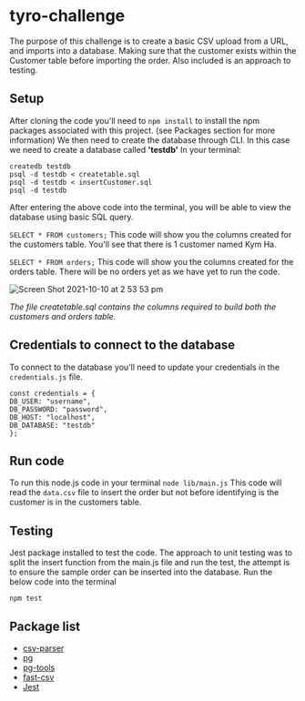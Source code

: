 # tyro-challenge
The purpose of this challenge is to create a basic CSV upload from a URL, and imports into a database.
Making sure that the customer exists within the Customer table before importing the order. Also included is an approach to testing.

## Setup
After cloning the code you'll need to `npm install` to install the npm packages associated with this project. (see Packages section for more information)
We then need to create the database through CLI. In this case we need to create a database called **'testdb'**
In your terminal:
```
createdb testdb
psql -d testdb < createtable.sql
psql -d testdb < insertCustomer.sql
psql -d testdb
```
After entering the above code into the terminal, you will be able to view the database using basic SQL query.

`SELECT * FROM customers;` This code will show you the columns created for the customers table. You'll see that there is 1 customer named Kym Ha.

`SELECT * FROM orders;` This code will show you the columns created for the orders table. There will be no orders yet as we have yet to run the code.

![Screen Shot 2021-10-10 at 2 53 53 pm](https://user-images.githubusercontent.com/75729637/136681495-7e529e28-f750-483e-9e27-04d19eaa0621.png)

_The file createtable.sql contains the columns required to build both the customers and orders table._

## Credentials to connect to the database
To connect to the database you'll need to update your credentials in the `credentials.js` file.

```
const credentials = {
DB_USER: "username",
DB_PASSWORD: "password",
DB_HOST: "localhost",
DB_DATABASE: "testdb"
};
```

## Run code
To run this node.js code in your terminal `node lib/main.js`
This code will read the `data.csv` file to insert the order but not before identifying is the customer is in the customers table.

## Testing
Jest package installed to test the code.
The approach to unit testing was to split the insert function from the main.js file and run the test, the attempt is to ensure the sample order can be inserted into the database.
Run the below code into the terminal
```
npm test
```

## Package list
* [csv-parser](https://www.npmjs.com/package/csv-parser)
* [pg](https://www.npmjs.com/package/pg)
* [pg-tools](https://www.npmjs.com/package/pgtools)
* [fast-csv](https://www.npmjs.com/package/fast-csv)
* [Jest](https://www.npmjs.com/package/jest)
